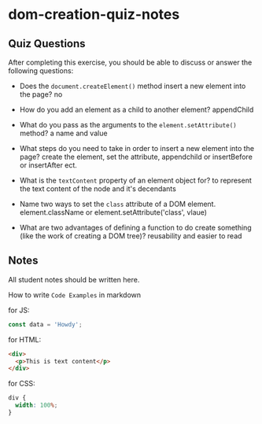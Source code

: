 # dom-creation-quiz-notes

## Quiz Questions

After completing this exercise, you should be able to discuss or answer the following questions:

- Does the `document.createElement()` method insert a new element into the page?
  no

- How do you add an element as a child to another element?
  appendChild

- What do you pass as the arguments to the `element.setAttribute()` method?
  a name and value

- What steps do you need to take in order to insert a new element into the page?
  create the element, set the attribute, appendchild or insertBefore or insertAfter ect.

- What is the `textContent` property of an element object for?
  to represent the text content of the node and it's decendants

- Name two ways to set the `class` attribute of a DOM element.
  element.className or element.setAttribute('class', vlaue)

- What are two advantages of defining a function to do create something (like the work of creating a DOM tree)?
  reusability and easier to read

## Notes

All student notes should be written here.

How to write `Code Examples` in markdown

for JS:

```javascript
const data = 'Howdy';
```

for HTML:

```html
<div>
  <p>This is text content</p>
</div>
```

for CSS:

```css
div {
  width: 100%;
}
```
